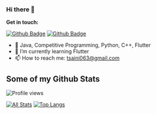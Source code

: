### Hi there 👋

**Get in touch:**

[![Github Badge](https://img.shields.io/github/followers/TarunSaini063?style=social)](https://www.github.com/TarunSaini063/)
[![Github Badge](https://img.shields.io/badge/LinkedIn-0077B5?style=for-the-badge&logo=linkedin&logoColor=white)](https://www.linkedin.com/in/tarun-saini063)

- 🌱 Java, Competitive Programming, Python, C++, Flutter
- 🔭 I’m currently learning Flutter
- 📫 How to reach me: tsaini063@gmail.com
<!--
**TarunSaini063/TarunSaini063** is a ✨ _special_ ✨ repository because its `README.md` (this file) appears on your GitHub profile.

Here are some ideas to get you started:

- 🔭 I’m currently working on ...
- 🌱 I’m currently learning ...
- 👯 I’m looking to collaborate on ...
- 🤔 I’m looking for help with ...
- 💬 Ask me about ...
- 📫 How to reach me: ...
- 😄 Pronouns: ...
- ⚡ Fun fact: ...
-->

## Some of my Github Stats

![Profile views](https://gpvc.arturio.dev/TarunSaini063)

[![All Stats](https://github-readme-stats.vercel.app/api?username=TarunSaini063&show_icons=true&include_all_commits=true&count_private=true&theme=flag-india&hide=contribs&count_private=true&include_all_commits=true)](https://github-readme-stats.vercel.app/api?username=TarunSaini063&show_icons=true&include_all_commits=true&count_private=true&theme=flag-india&hide=contribs&count_private=true&include_all_commits=true)
[![Top Langs](https://github-readme-stats.vercel.app/api/top-langs/?username=TarunSaini063&theme=flag-india&layout=compact&&langs_count=4&&hide=css,html,python)](https://github-readme-stats.vercel.app/api/top-langs/?username=TarunSaini063&theme=flag-india&&&langs_count=6&&hide=css,html)
